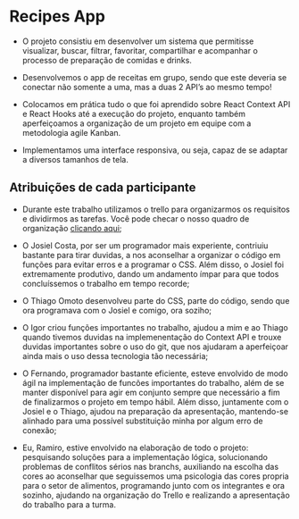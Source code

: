 # Recipes App

- O projeto consistiu em desenvolver um sistema que permitisse visualizar, buscar, filtrar, favoritar, compartilhar e acompanhar o processo de preparação de comidas e drinks.

- Desenvolvemos o app de receitas em grupo, sendo que este deveria se conectar não somente a uma, mas a duas 2 API’s ao mesmo tempo!

- Colocamos em prática tudo o que foi aprendido sobre React Context API e React Hooks até a execução do projeto, enquanto também aperfeiçoamos a organização de um projeto em equipe com a metodologia agile Kanban.

- Implementamos uma interface responsiva, ou seja, capaz de se adaptar a diversos tamanhos de tela.

## Atribuições de cada participante
- Durante este trabalho utilizamos o trello para organizarmos os requisitos e dividirmos as tarefas. Você pode checar o nosso quadro de organização <a href="https://trello.com/b/KHor1XS7/recippes-app-12b-complete" target="_blank">clicando aqui</a>;

- O Josiel Costa, por ser um programador mais experiente, contriuiu bastante para tirar duvidas, a nos aconselhar a organizar o código em funções para evitar erros e a programar o CSS. Além disso, o Josiel foi extremamente produtivo, dando um andamento ímpar para que todos concluíssemos o trabalho em tempo recorde;

- O Thiago Omoto desenvolveu parte do CSS, parte do código, sendo que ora programava com o Josiel e comigo, ora soziho;

- O Igor criou funções importantes no trabalho, ajudou a mim e ao Thiago quando tivemos duvidas na implemenentação do Context API e trouxe duvidas importantes sobre o uso do git, que nos ajudaram a aperfeiçoar ainda mais o uso dessa tecnologia tão necessária;

- O Fernando, programador bastante eficiente, esteve envolvido de modo ágil na implementação de funcões importantes do trabalho, além de se manter disponível para agir em conjunto sempre que necessário a fim de finalizarmos o projeto em tempo hábil. Além disso, juntamente com o Josiel e o Thiago, ajudou na preparação da apresentação, mantendo-se alinhado para uma possível substituição minha por algum erro de conexão;

- Eu, Ramiro, estive envolvido na elaboração de todo o projeto: pesquisando soluções para a implementação lógica, solucionando problemas de conflitos sérios nas branchs, auxiliando na escolha das cores ao aconselhar que seguissemos uma psicologia das cores propria para o setor de alimentos, programando junto com os integrantes e ora sozinho, ajudando na organização do Trello e realizando a apresentação do trabalho para a turma. 
